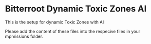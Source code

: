 # Bitterroot Dynamic Toxic Zones AI
 This is the setup for dynamic Toxic Zones with AI

Please add the content of these files into the respecive files in your mpmissions folder.
